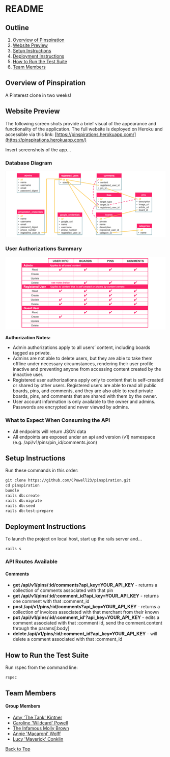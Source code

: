 # <a name="top"></a> README

## Outline
  1. [Overview of Pinspiration](#overview)
  2. [Website Preview](#preview)
  3. [Setup Instructions](#setup)
  4. [Deployment Instructions](#deploy)
  5. [How to Run the Test Suite](#test)
  6. [Team Members](#team)

## <a name="overview"></a> Overview of Pinspiration
A Pinterest clone in two weeks!

## <a name="preview"></a> Website Preview
The following screen shots provide a brief visual of the appearance and functionality of the application. The full website is deployed on Heroku and accessible via this link: [https://pinspirations.herokuapp.com/](https://pinspirations.herokuapp.com/)

Insert screenshots of the app...

### Database Diagram
![alt text][database]

[database]: https://github.com/CPowell23/pinspiration/blob/master/database_graphic_v1.png "Pinspirations Database Diagram"

### User Authorizations Summary
![alt text][authorizations]

[authorizations]: https://github.com/CPowell23/pinspiration/blob/master/authorizations_graphic.png "Pinspirations Authorizations Summary"

**Authorization Notes:**
 - Admin authorizations apply to all users’ content, including boards tagged as private.
 - Admins are not able to delete users, but they are able to take them offline under necessary circumstances, rendering their user profile inactive and preventing anyone from accessing content created by the innactive user.
 - Registered user authorizations apply only to content that is self-created or shared by other users. Registered users are able to read all public boards, pins, and comments, and they are also able to read private boards, pins, and comments that are shared with them by the owner.
 - User account information is only available to the owner and admins. Passwords are encrypted and never viewed by admins.


### What to Expect When Consuming the API
  - All endpoints will return JSON data
  - All endpoints are exposed under an api and version (v1) namespace (e.g. /api/v1/pins/pin_id/comments.json)

## <a name="setup"></a> Setup Instructions
Run these commands in this order:
```
git clone https://github.com/CPowell23/pinspiration.git
cd pinspiration
bundle
rails db:create
rails db:migrate
rails db:seed
rails db:test:prepare
```

## <a name="deploy"></a> Deployment Instructions
To launch the project on local host, start up the rails server and...
```
rails s
```
### <a name="routes"></a> API Routes Available

#### Comments
  - **get /api/v1/pins/:id/comments?api_key=YOUR_API_KEY** - returns a collection of comments associated with that pin
  - **get /api/v1/pins/:id/:comment_id?api_key=YOUR_API_KEY** - returns one comment with that :comment_id
  - **post /api/v1/pins/:id/comments?api_key=YOUR_API_KEY** - returns a collection of invoices associated with that merchant from their known
  - **put /api/v1/pins/:id/:comment_id'?api_key=YOUR_API_KEY** - edits a comment associated with that :comment id, send the comment.content through the params[:body]
  - **delete /api/v1/pins/:id/:comment_id?api_key=YOUR_API_KEY** - will delete a comment associated with that :comment_id


## <a name="test"></a> How to Run the Test Suite
Run rspec from the command line:
```
rspec
```

## <a name="team"></a> Team Members

#### Group Members
* [Amy 'The Tank' Kintner](https://github.com/akintner)
* [Caroline 'Wildcard' Powell](https://github.com/CPowell23)
* [The Infamous Molly Brown](https://github.com/mollybrown)
* [Annie 'Macaroni' Wolff](https://github.com/wlffann)
* [Lucy 'Maverick' Conklin](https://github.com/lucyconklin)

[Back to Top](#top)
